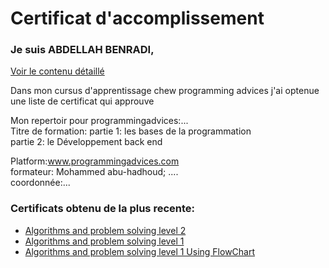 # Certificat d'accomplissement

### Je suis ABDELLAH BENRADI, 

<a href="./Level__2/03__Certificate/src/Certificate__Algorithms__And__Problem__Solving__Level__2__Using__C++.pdf" target="_blank">Voir le contenu détaillé</a>

Dans mon cursus d'apprentissage chew programming advices j'ai optenue une liste de certificat qui approuve  


Mon repertoir pour programmingadvices:...  
Titre de formation: partie 1: les bases de la programmation  
                    partie 2: le Développement back end  

Platform:www.programmingadvices.com  
formateur: Mohammed abu-hadhoud; ....  
coordonnée:...  

### Certificats obtenu de la plus recente:

- [Algorithms and problem solving level 2](./Level__2/03__Certificate/Certificate__Algorithms__And__Problem__Solving__Level__2__Using__C++.md)   
- [Algorithms and problem solving level 1](./Level__1.1/02__Certificate__Level/Certificate__01.1__Algorithms__problem__solving__level__01__Using__C++.md)  
- [Algorithms and problem solving level 1 Using FlowChart](./Level__1.0/02__Certificate__Level__01/Certificate__01__Algorithms__problem__solving__level__01.md)  


